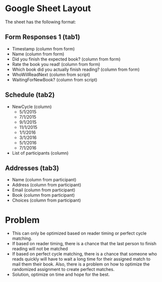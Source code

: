 # Google Sheet Layout
The sheet has the following format:

## Form Responses 1 (tab1)
* Timestamp	(column from form)
* Name	(column from form)
* Did you finish the expected book?	(column from form)
* Rate the book you read!	(column from form)
* Which book did you actually finish reading?	(column from form)
* WhoWillReadNext	(column from script)
* WaitingForNewBook?	(column from script)

## Schedule (tab2)
* NewCycle (column)
  * 5/1/2015
  * 7/1/2015
  * 9/1/2015
  * 11/1/2015
  * 1/1/2016
  * 3/1/2016
  * 5/1/2016
  * 7/1/2016
* List of participants (column)

## Addresses (tab3)
* Name	(column from participant)
* Address	(column from participant)
* Email	(column from participant)
* Book (column from participant)
* Choices (column from participant)

# Problem
* This can only be optimized based on reader timing or perfect cycle matching.
* If based on reader timing, there is a chance that the last person to finish reading will not be matched
* If based on perfect cycle matching, there is a chance that someone who reads quickly will have to wait a long time for their assigned match to mail them their book. Also, there is a problem on how to optimize the randomized assignment to create perfect matches.
* Solution, optimize on time and hope for the best. 